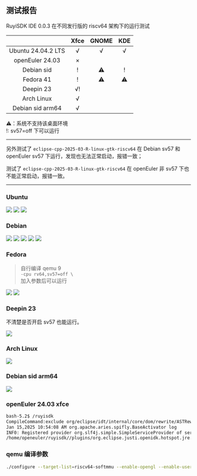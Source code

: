 ## 测试报告

RuyiSDK IDE 0.0.3 在不同发行版的 riscv64 架构下的运行测试

|                    | Xfce | GNOME | KDE |
| :----------------: | :--: | :---: | :-: |
| Ubuntu 24.04.2 LTS |  √   |   √   |  √  |
|  openEuler 24.03   |  ×   |       |     |
|     Debian sid     |  !   |   ⚠   |  !  |
|     Fedora 41      |  !   |   ⚠   |  ⚠  |
|     Deepin 23      |  √!  |       |     |
|     Arch Linux     |  √   |       |     |
|  Debian sid arm64  |  √   |       |     |

⚠：系统不支持该桌面环境  
!: sv57=off 下可以运行

---

另外测试了 `eclipse-cpp-2025-03-R-linux-gtk-riscv64` 在 Debian sv57 和 openEuler sv57 下运行，发现也无法正常启动，报错一致；

测试了 `eclipse-cpp-2025-03-R-linux-gtk-riscv64` 在 openEuler 非 sv57 下也不能正常启动，报错一致。

---

### Ubuntu

![](images/ubuntu-kde.png)
![](images/ubuntu-xfce.png)
![](images/ubuntu-gnome.png)

### Debian

![](images/debian-gnome.png)
![](images/debian-xfce.png)
![](images/debian-kde.png)
![](images/debian-xfce-sv57off.png)
![](images/debian-kde-sv57off.png)

### Fedora

> 自行编译 qemu 9  
> `-cpu rv64,sv57=off \`  
> 加入参数后可以运行

![](images/fedora-xfce.png)
![](images/fedora-xfce-sv57off.png)

### Deepin 23

不清楚是否开启 sv57 也能运行。

![](images/deepin-xfce.png)

### Arch Linux

![](images/arch-xfce.png)

### Debian sid arm64

![](images/debian-xfce-arm64.png)

### openEuler 24.03 xfce

```bash
bash-5.2$ /ruyisdk
CompileCommand:exclude org/eclipse/idt/internal/core/dom/rewrite/ASTRewriteAnayzer.getExtendedRange bool exclude = true
Jan 15,2025 10:54:08 AM org.apache.aries.spifly.BaseActivator log
INF0: Registered provider org.slf4j.simple.SimpleServiceProvider of service orgslf4j.spi.SLF4JServiceProvider in bundle slf4j.simple
/home/openeuler/ruyisdk//plugins/org.eclipse.justi.openidk.hotspot.jre.full.linux,riscy64 21.0,5,20241023-1957/jre/bin/java: symbol lookup error: /home/openeuler/ruyisdk/configuration/org,eclipse.osgi/548/0/.cp/libswt-pi3-gtk-4967r8.so: undefined symbol:g_once_init_enter_pointer
```

### qemu 编译参数

```bash
./configure --target-list=riscv64-softmmu --enable-opengl --enable-user --enable-slirp --enable-virglrenderer --enable-gtk --enable-sdl
```
